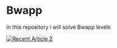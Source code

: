 # Bwapp
in this repository i will solve Bwapp levels

<a target="_blank" href="https://github-readme-medium-recent-article.vercel.app/medium/@mennashaaban00/17"><img src="https://github-readme-medium-recent-article.vercel.app/medium/@mennashaaban00/17" alt="Recent Article 2"> 
